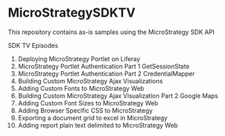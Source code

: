 MicroStrategySDKTV
==================

This repository contains as-is samples using the MicroStrategy SDK API

SDK TV Episodes

1. Deploying MicroStrategy Portlet on Liferay 
2. MicroStrategy Portlet Authentication Part 1 GetSessionState
3. MicroStrategy Portlet Authentication Part 2 CredentialMapper
4. Building Custom MicroStrategy Ajax Visualizations
5. Adding Custom Fonts to MicroStrategy Web
6. Building Custom MicroStrategy Ajax Visualization Part 2 Google Maps
7. Adding Custom Font Sizes to MicroStrategy Web
8. Adding Browser Specific CSS to MicroStrategy
9. Exporting a document grid to excel in MicroStrategy
10. Adding report plain text delimited to MicroStrategy Web
